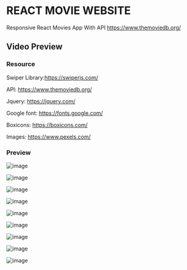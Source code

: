 # REACT MOVIE WEBSITE

Responsive React Movies App With API https://www.themoviedb.org/

## Video Preview


### Resource

Swiper Library:https://swiperjs.com/

API: https://www.themoviedb.org/

Jquery: https://jquery.com/

Google font: https://fonts.google.com/

Boxicons: https://boxicons.com/

Images: https://www.pexels.com/



### Preview

![image](https://user-images.githubusercontent.com/86012214/158963515-141a1941-db59-4c10-8e1a-df6b6639c5a3.png)

![image](https://user-images.githubusercontent.com/86012214/158963559-24a944d6-ddf6-419e-8fcf-713ce585f90a.png)

![image](https://user-images.githubusercontent.com/86012214/159103221-dac977d0-4046-4d4d-91a4-dad3243f1e5e.png)

![image](https://user-images.githubusercontent.com/86012214/158963717-af9ae524-894c-414f-9327-c57ef857a3af.png)

![image](https://user-images.githubusercontent.com/86012214/158963798-edd9a7f2-fe9e-4bae-8c34-3b2db18660a4.png)

![image](https://user-images.githubusercontent.com/86012214/158963883-73fb5b33-7fa0-4af9-91cc-2b8cd66971af.png)

![image](https://user-images.githubusercontent.com/86012214/158963917-427ed3f6-0ce9-4c6d-b5da-00918aee3cf2.png)

![image](https://user-images.githubusercontent.com/86012214/158963975-af25313b-f5c3-4732-be59-78686c4c6020.png)

![image](https://user-images.githubusercontent.com/86012214/158964041-6efcf6a3-75f2-4709-9915-309acc874885.png)


